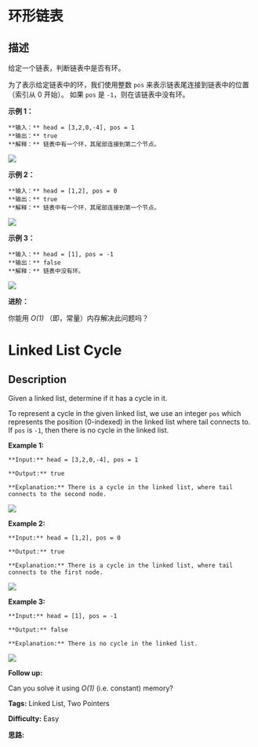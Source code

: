 # 环形链表

## 描述

给定一个链表，判断链表中是否有环。

为了表示给定链表中的环，我们使用整数 `pos` 来表示链表尾连接到链表中的位置（索引从 0 开始）。 如果 `pos` 是 `-1`，则在该链表中没有环。



**示例 1：**

    
    
    **输入：** head = [3,2,0,-4], pos = 1
    **输出：** true
    **解释：** 链表中有一个环，其尾部连接到第二个节点。
    

![](https://assets.leetcode-cn.com/aliyun-lc-upload/uploads/2018/12/07/circularlinkedlist.png)

**示例  2：**

    
    
    **输入：** head = [1,2], pos = 0
    **输出：** true
    **解释：** 链表中有一个环，其尾部连接到第一个节点。
    

![](https://assets.leetcode-cn.com/aliyun-lc-upload/uploads/2018/12/07/circularlinkedlist_test2.png)

**示例 3：**

    
    
    **输入：** head = [1], pos = -1
    **输出：** false
    **解释：** 链表中没有环。
    

![](https://assets.leetcode-cn.com/aliyun-lc-upload/uploads/2018/12/07/circularlinkedlist_test3.png)



**进阶：**

你能用 _O(1)_ （即，常量）内存解决此问题吗？



# Linked List Cycle

## Description



Given a linked list, determine if it has a cycle in it.

To represent a cycle in the given linked list, we use an integer `pos` which represents the position (0-indexed) in the linked list where tail connects to. If `pos` is `-1`, then there is no cycle in the linked list.



**Example 1:**

    
    
    **Input:** head = [3,2,0,-4], pos = 1
    **Output:** true
    **Explanation:** There is a cycle in the linked list, where tail connects to the second node.
    

![](https://assets.leetcode.com/uploads/2018/12/07/circularlinkedlist.png)

**Example 2:**

    
    
    **Input:** head = [1,2], pos = 0
    **Output:** true
    **Explanation:** There is a cycle in the linked list, where tail connects to the first node.
    

![](https://assets.leetcode.com/uploads/2018/12/07/circularlinkedlist_test2.png)

**Example 3:**

    
    
    **Input:** head = [1], pos = -1
    **Output:** false
    **Explanation:** There is no cycle in the linked list.
    

![](https://assets.leetcode.com/uploads/2018/12/07/circularlinkedlist_test3.png)



**Follow up:**

Can you solve it using _O(1)_ (i.e. constant) memory?


**Tags:** Linked List, Two Pointers

**Difficulty:** Easy

**思路:**
